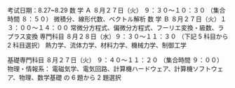 考试日期：8.27~8.29
数 学 Ａ ８月２７日（火） ９：３０～１０：３０ （集合時間 ８：５０） 
微積分、線形代数、ベクトル解析
数 学 Ｂ ８月２７日（火）１３：００～１４：００ 
常微分方程式、偏微分方程式、フーリエ変換・級数、ラプラス変換 
専門科目 ８月２８日（水）９：３０～１１：３０ 
（下記 5 科目から 2 科目選択） 
 熱力学、流体力学、材料力学、機械力学、制御工学
 
基礎専門科目 ８月２７日（火） ９：４０～１１：２０ （集合時間 ９：００） 
物理・情報系：
電磁気学、電気回路、計算機ハードウェア、計算機ソフトウェア、物理、数学基礎 の 6 題から 2 題選択

